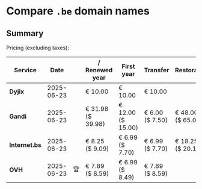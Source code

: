 # Compare `.be` domain names

## Summary

Pricing (excluding taxes):

| Service | Date |  | / Renewed year | First year | Transfer | Restoration |
|--|--|--|--|--|--|--|
| **Dyjix** | 2025-06-23 |  | € 10.00 | € 10.00 | € 10.00 |  |
| **Gandi** | 2025-06-23 |  | € 31.98<br>($ 39.98) | € 12.00<br>($ 15.00) | € 6.00<br>($ 7.50) | € 48.00<br>($ 65.00) |
| **Internet.bs** | 2025-06-23 |  | € 8.25<br>($ 9.09) | € 6.99<br>($ 7.70) | € 6.99<br>($ 7.70) | € 18.25<br>($ 20.15) |
| **OVH** | 2025-06-23 | 🏆 | € 7.89<br>($ 8.59) | € 6.99<br>($ 8.49) | € 7.89<br>($ 8.59) |  |
